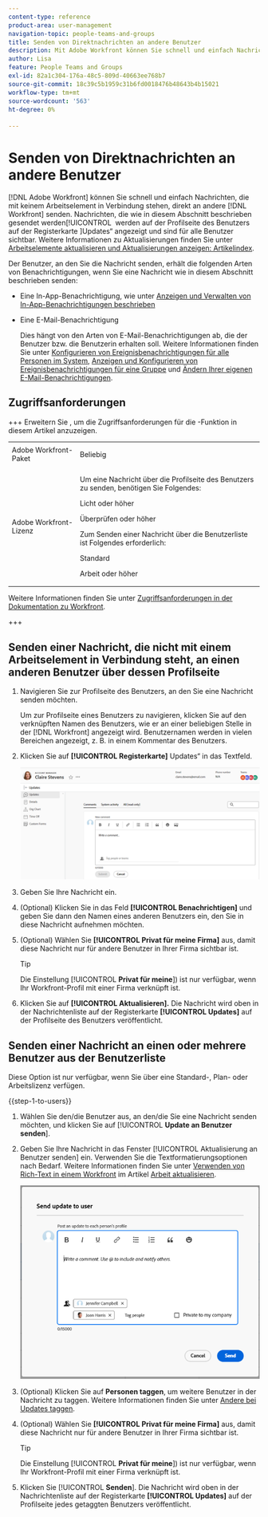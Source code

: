 ```yaml
---
content-type: reference
product-area: user-management
navigation-topic: people-teams-and-groups
title: Senden von Direktnachrichten an andere Benutzer
description: Mit Adobe Workfront können Sie schnell und einfach Nachrichten, die mit keinem Arbeitselement in Verbindung stehen, direkt an andere Workfront-Benutzende senden.
author: Lisa
feature: People Teams and Groups
exl-id: 82a1c304-176a-48c5-809d-40663ee768b7
source-git-commit: 18c39c5b1959c31b6fd0018476b48643b4b15021
workflow-type: tm+mt
source-wordcount: '563'
ht-degree: 0%

---
```


# Senden von Direktnachrichten an andere Benutzer

[!DNL Adobe Workfront] können Sie schnell und einfach Nachrichten, die mit keinem Arbeitselement in Verbindung stehen, direkt an andere [!DNL Workfront] senden. Nachrichten, die wie in diesem Abschnitt beschrieben gesendet werden[!UICONTROL &#x200B; werden auf der Profilseite des Benutzers auf der Registerkarte &#x200B;]Updates“ angezeigt und sind für alle Benutzer sichtbar. Weitere Informationen zu Aktualisierungen finden Sie unter [Arbeitselemente aktualisieren und Aktualisierungen anzeigen: Artikelindex](../../workfront-basics/updating-work-items-and-viewing-updates/update-work-items-and-view-updates.md).

Der Benutzer, an den Sie die Nachricht senden, erhält die folgenden Arten von Benachrichtigungen, wenn Sie eine Nachricht wie in diesem Abschnitt beschrieben senden:

* Eine In-App-Benachrichtigung, wie unter [Anzeigen und Verwalten von In-App-Benachrichtigungen beschrieben](../../workfront-basics/using-notifications/view-and-manage-in-app-notifications.md)
* Eine E-Mail-Benachrichtigung

  Dies hängt von den Arten von E-Mail-Benachrichtigungen ab, die der Benutzer bzw. die Benutzerin erhalten soll. Weitere Informationen finden Sie unter [Konfigurieren von Ereignisbenachrichtigungen für alle Personen im System](../../administration-and-setup/manage-workfront/emails/configure-event-notifications-for-everyone-in-the-system.md), [Anzeigen und Konfigurieren von Ereignisbenachrichtigungen für eine Gruppe](../../administration-and-setup/manage-groups/create-and-manage-groups/view-and-configure-event-notifications-group.md) und [Ändern Ihrer eigenen E-Mail-Benachrichtigungen](../../workfront-basics/using-notifications/activate-or-deactivate-your-own-event-notifications.md).

## Zugriffsanforderungen

+++ Erweitern Sie , um die Zugriffsanforderungen für die -Funktion in diesem Artikel anzuzeigen.

<table style="table-layout:auto"> 
 <col> 
 <col> 
 <tbody> 
  <tr> 
   <td>Adobe Workfront-Paket</td> 
   <td><p>Beliebig</p></td> 
  </tr> 
  <tr> 
   <td>Adobe Workfront-Lizenz</td> 
   <td>
   <p>Um eine Nachricht über die Profilseite des Benutzers zu senden, benötigen Sie Folgendes:</P>
   <p>Licht oder höher</p>
   <p>Überprüfen oder höher</p>
   <p>Zum Senden einer Nachricht über die Benutzerliste ist Folgendes erforderlich:</p>
   <p>Standard</p>
   <p>Arbeit oder höher</p></td>
  </tr> 
 </tbody> 
</table>

Weitere Informationen finden Sie unter [Zugriffsanforderungen in der Dokumentation zu Workfront](/help/quicksilver/administration-and-setup/add-users/access-levels-and-object-permissions/access-level-requirements-in-documentation.md).

+++

## Senden einer Nachricht, die nicht mit einem Arbeitselement in Verbindung steht, an einen anderen Benutzer über dessen Profilseite

1. Navigieren Sie zur Profilseite des Benutzers, an den Sie eine Nachricht senden möchten.

   Um zur Profilseite eines Benutzers zu navigieren, klicken Sie auf den verknüpften Namen des Benutzers, wie er an einer beliebigen Stelle in der [!DNL Workfront] angezeigt wird. Benutzernamen werden in vielen Bereichen angezeigt, z. B. in einem Kommentar des Benutzers.

1. Klicken Sie auf **[!UICONTROL Registerkarte]** Updates“ in das Textfeld.

   ![Benutzer der Nachricht auf der Registerkarte [!UICONTROL Updates]](assets/send-message-to-user-on-updates-tab.png)

1. Geben Sie Ihre Nachricht ein.
1. (Optional) Klicken Sie in das Feld **[!UICONTROL Benachrichtigen]** und geben Sie dann den Namen eines anderen Benutzers ein, den Sie in diese Nachricht aufnehmen möchten.

1. (Optional) Wählen Sie **[!UICONTROL Privat für meine Firma]** aus, damit diese Nachricht nur für andere Benutzer in Ihrer Firma sichtbar ist.

   >[!TIP]
   >
   >Die Einstellung [!UICONTROL **Privat für meine**]) ist nur verfügbar, wenn Ihr Workfront-Profil mit einer Firma verknüpft ist.

1. Klicken Sie auf **[!UICONTROL Aktualisieren].**
Die Nachricht wird oben in der Nachrichtenliste auf der Registerkarte **[!UICONTROL Updates]** auf der Profilseite des Benutzers veröffentlicht.

## Senden einer Nachricht an einen oder mehrere Benutzer aus der Benutzerliste

Diese Option ist nur verfügbar, wenn Sie über eine Standard-, Plan- oder Arbeitslizenz verfügen.

{{step-1-to-users}}

1. Wählen Sie den/die Benutzer aus, an den/die Sie eine Nachricht senden möchten, und klicken Sie auf [!UICONTROL **Update an Benutzer senden**].
1. Geben Sie Ihre Nachricht in das Fenster [!UICONTROL Aktualisierung an Benutzer senden] ein. Verwenden Sie die Textformatierungsoptionen nach Bedarf. Weitere Informationen finden Sie unter [Verwenden von Rich-Text in einem Workfront](/help/quicksilver/workfront-basics/updating-work-items-and-viewing-updates/update-work.md#use-rich-text-in-a-workfront-comment) im Artikel [Arbeit aktualisieren](/help/quicksilver/workfront-basics/updating-work-items-and-viewing-updates/update-work.md).

   ![Melden Sie den Benutzer im Fenster Update an Benutzer senden](assets/send-update-to-user-072825.png)

1. (Optional) Klicken Sie auf **Personen taggen**, um weitere Benutzer in der Nachricht zu taggen. Weitere Informationen finden Sie unter [Andere bei Updates taggen](/help/quicksilver/workfront-basics/updating-work-items-and-viewing-updates/tag-others-on-updates.md).
1. (Optional) Wählen Sie **[!UICONTROL Privat für meine Firma]** aus, damit diese Nachricht nur für andere Benutzer in Ihrer Firma sichtbar ist.

   >[!TIP]
   >
   >Die Einstellung [!UICONTROL **Privat für meine**]) ist nur verfügbar, wenn Ihr Workfront-Profil mit einer Firma verknüpft ist.
1. Klicken Sie [!UICONTROL **Senden**].
Die Nachricht wird oben in der Nachrichtenliste auf der Registerkarte **[!UICONTROL Updates]** auf der Profilseite jedes getaggten Benutzers veröffentlicht.
